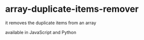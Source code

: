 # array-duplicate-items-remover
it removes the duplicate items from an array

available in JavaScript and Python

